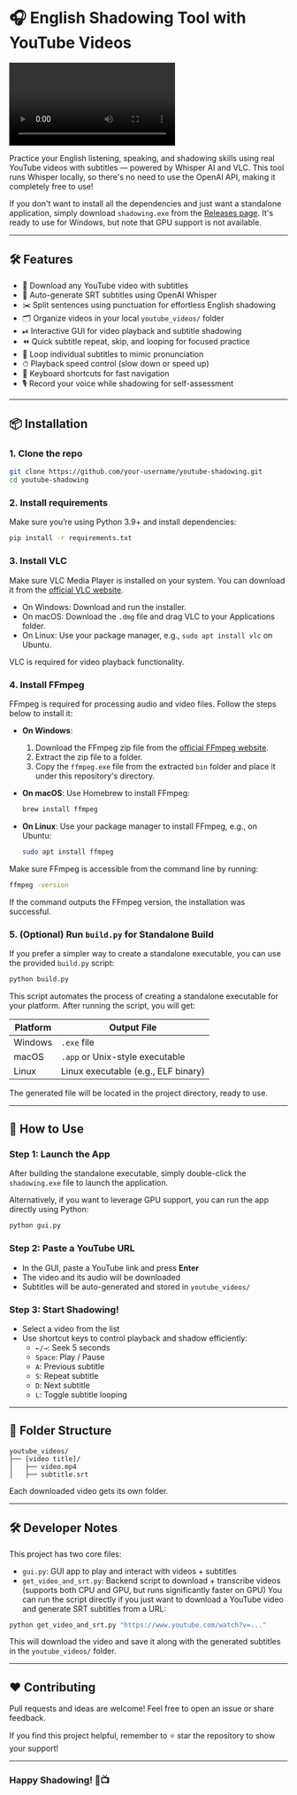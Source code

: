 # 🎧 English Shadowing Tool with YouTube Videos

![Demo Video](demo.mp4)

Practice your English listening, speaking, and shadowing skills using real YouTube videos with subtitles — powered by Whisper AI and VLC. This tool runs Whisper locally, so there's no need to use the OpenAI API, making it completely free to use!

If you don't want to install all the dependencies and just want a standalone application, simply download `shadowing.exe` from the [Releases page](https://github.com/blacksnail789521/youtube-shadowing/releases). It's ready to use for Windows, but note that GPU support is not available.

---

## 🛠️ Features

- 🎥 Download any YouTube video with subtitles
- 🧠 Auto-generate SRT subtitles using OpenAI Whisper
- ✂️ Split sentences using punctuation for effortless English shadowing
- 🗂 Organize videos in your local `youtube_videos/` folder
- ⏯ Interactive GUI for video playback and subtitle shadowing
- ⏪ Quick subtitle repeat, skip, and looping for focused practice
- 🔁 Loop individual subtitles to mimic pronunciation
- ⏱ Playback speed control (slow down or speed up)
- 🎹 Keyboard shortcuts for fast navigation
- 🎙 Record your voice while shadowing for self-assessment

---

## 📦 Installation

### 1. Clone the repo

```bash
git clone https://github.com/your-username/youtube-shadowing.git
cd youtube-shadowing
```

### 2. Install requirements

Make sure you’re using Python 3.9+ and install dependencies:

```bash
pip install -r requirements.txt
```

### 3. Install VLC

Make sure VLC Media Player is installed on your system. You can download it from the [official VLC website](https://www.videolan.org/vlc/).

- On Windows: Download and run the installer.
- On macOS: Download the `.dmg` file and drag VLC to your Applications folder.
- On Linux: Use your package manager, e.g., `sudo apt install vlc` on Ubuntu.

VLC is required for video playback functionality.


### 4. Install FFmpeg

FFmpeg is required for processing audio and video files. Follow the steps below to install it:

- **On Windows**:
  1. Download the FFmpeg zip file from the [official FFmpeg website](https://ffmpeg.org/download.html).
  2. Extract the zip file to a folder.
  3. Copy the `ffmpeg.exe` file from the extracted `bin` folder and place it under this repository's directory.

- **On macOS**:
  Use Homebrew to install FFmpeg:
  ```bash
  brew install ffmpeg
  ```

- **On Linux**:
  Use your package manager to install FFmpeg, e.g., on Ubuntu:
  ```bash
  sudo apt install ffmpeg
  ```

Make sure FFmpeg is accessible from the command line by running:
```bash
ffmpeg -version
```

If the command outputs the FFmpeg version, the installation was successful.

### 5. (Optional) Run `build.py` for Standalone Build

If you prefer a simpler way to create a standalone executable, you can use the provided `build.py` script:

```bash
python build.py
```

This script automates the process of creating a standalone executable for your platform. After running the script, you will get:

| Platform | Output File                         |
| -------- | ----------------------------------- |
| Windows  | `.exe` file                       |
| macOS    | `.app` or Unix-style executable   |
| Linux    | Linux executable (e.g., ELF binary) |

The generated file will be located in the project directory, ready to use.

---

## 🚀 How to Use

### Step 1: Launch the App

After building the standalone executable, simply double-click the `shadowing.exe` file to launch the application.

Alternatively, if you want to leverage GPU support, you can run the app directly using Python:

```bash
python gui.py
```

### Step 2: Paste a YouTube URL

- In the GUI, paste a YouTube link and press **Enter**
- The video and its audio will be downloaded
- Subtitles will be auto-generated and stored in `youtube_videos/`

### Step 3: Start Shadowing!

- Select a video from the list
- Use shortcut keys to control playback and shadow efficiently:
  - `←/→`: Seek 5 seconds
  - `Space`: Play / Pause
  - `A`: Previous subtitle
  - `S`: Repeat subtitle
  - `D`: Next subtitle
  - `L`: Toggle subtitle looping

---

## 📁 Folder Structure

```
youtube_videos/
├── [video title]/
│   ├── video.mp4
│   ├── subtitle.srt
```

Each downloaded video gets its own folder.

---

## 🛠 Developer Notes

This project has two core files:

- `gui.py`: GUI app to play and interact with videos + subtitles
- `get_video_and_srt.py`: Backend script to download + transcribe videos (supports both CPU and GPU, but runs significantly faster on GPU)
  You can run the script directly if you just want to download a YouTube video and generate SRT subtitles from a URL:

```bash
python get_video_and_srt.py "https://www.youtube.com/watch?v=..."
```

This will download the video and save it along with the generated subtitles in the `youtube_videos/` folder.

---

## ❤️ Contributing

Pull requests and ideas are welcome!
Feel free to open an issue or share feedback.

If you find this project helpful, remember to ⭐ star the repository to show your support!

---

### Happy Shadowing! 🎤📺
